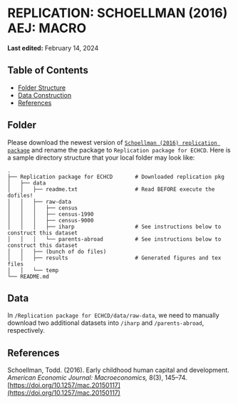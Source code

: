 # REPLICATION: SCHOELLMAN (2016) AEJ: MACRO
**Last edited:** February 14, 2024

## Table of Contents

- [Folder Structure](#Folder)
- [Data Construction](#Data)
- [References](#References)
  

## Folder 

Please download the newest version of [`Schoellman (2016) replication package`](https://www.openicpsr.org/openicpsr/project/114117/version/V2/view) and rename the package to `Replication package for ECHCD`. Here is a sample directory structure that your local folder may look like:

    . 
    ├── Replication package for ECHCD       # Downloaded replication pkg 
    │   ├── data   
    │   │   ├── readme.txt                  # Read BEFORE execute the dofiles!
    │   │   ├── raw-data                      
    │   │   │   ├── census
    │   │   │   ├── census-1990
    │   │   │   ├── census-9000
    │   │   │   ├── iharp                   # See instructions below to construct this dataset
    │   │   │   └── parents-abroad          # See instructions below to construct this dataset
    │   │   ├── (bunch of do files)  
    │   │   ├── results                     # Generated figures and tex files 
    │   │   └── temp                        
    └── README.md

## Data 

In `/Replication package for ECHCD/data/raw-data`, we need to manually download two additional datasets into `/iharp` and `/parents-abroad`, respectively.

## References

Schoellman, Todd. (2016). Early childhood human capital and development. _American Economic Journal: Macroeconomics,_ 8(3), 145–74. [https://doi.org/10.1257/mac.20150117](https://doi.org/10.1257/mac.20150117)
